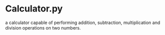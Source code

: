 # Calculator.py

a calculator capable of performing addition, subtraction, multiplication and division operations on two numbers.
